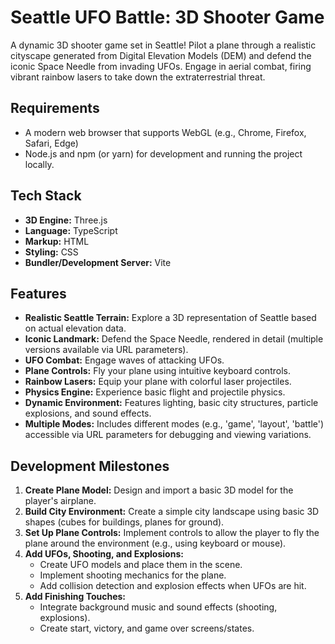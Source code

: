 # Seattle UFO Battle: 3D Shooter Game

A dynamic 3D shooter game set in Seattle! Pilot a plane through a realistic cityscape generated from Digital Elevation Models (DEM) and defend the iconic Space Needle from invading UFOs. Engage in aerial combat, firing vibrant rainbow lasers to take down the extraterrestrial threat.

## Requirements

*   A modern web browser that supports WebGL (e.g., Chrome, Firefox, Safari, Edge)
*   Node.js and npm (or yarn) for development and running the project locally.

## Tech Stack

*   **3D Engine:** Three.js
*   **Language:** TypeScript
*   **Markup:** HTML
*   **Styling:** CSS
*   **Bundler/Development Server:** Vite

## Features

*   **Realistic Seattle Terrain:** Explore a 3D representation of Seattle based on actual elevation data.
*   **Iconic Landmark:** Defend the Space Needle, rendered in detail (multiple versions available via URL parameters).
*   **UFO Combat:** Engage waves of attacking UFOs.
*   **Plane Controls:** Fly your plane using intuitive keyboard controls.
*   **Rainbow Lasers:** Equip your plane with colorful laser projectiles.
*   **Physics Engine:** Experience basic flight and projectile physics.
*   **Dynamic Environment:** Features lighting, basic city structures, particle explosions, and sound effects.
*   **Multiple Modes:** Includes different modes (e.g., 'game', 'layout', 'battle') accessible via URL parameters for debugging and viewing variations.

## Development Milestones

1.  **Create Plane Model:** Design and import a basic 3D model for the player's airplane.
2.  **Build City Environment:** Create a simple city landscape using basic 3D shapes (cubes for buildings, planes for ground).
3.  **Set Up Plane Controls:** Implement controls to allow the player to fly the plane around the environment (e.g., using keyboard or mouse).
4.  **Add UFOs, Shooting, and Explosions:**
    *   Create UFO models and place them in the scene.
    *   Implement shooting mechanics for the plane.
    *   Add collision detection and explosion effects when UFOs are hit.
5.  **Add Finishing Touches:**
    *   Integrate background music and sound effects (shooting, explosions).
    *   Create start, victory, and game over screens/states. 